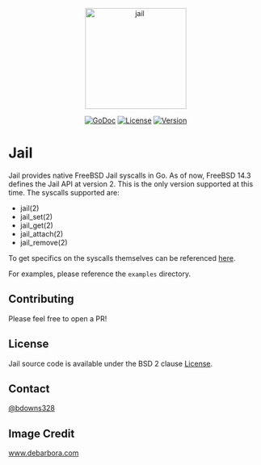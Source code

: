<p align="center">
  <a href="jail"><img src="https://blogger.googleusercontent.com/img/b/R29vZ2xl/AVvXsEi39c9ab6rTHulzqrvy45M_omMN8cUyRxfaAph0UhlpubhMxgnJVyOEarYGmHNZgt1uUZmO8cobmrloSiAfxUjgjNOVvRZrF9n9b5tO0S-sG7e9DHfalqyYQZm6aY1jV55IzPbGPA/s1600/freebsd_jail.png" width="200" height="200" border="0" alt="jail"></a>
</p>
<p align="center">
  <a href="https://godoc.org/github.com/briandowns/jail"><img src="https://godoc.org/github.com/briandowns/jail?status.svg" alt="GoDoc"></a>
  <a href="https://opensource.org/licenses/BSD-3-Clause"><img src="https://img.shields.io/badge/License-BSD%203--Clause-orange.svg?" alt="License"></a>
  <a href="https://github.com/briandowns/jail/releases"><img src="https://img.shields.io/badge/version-0.1.0-green.svg?" alt="Version"></a>
</p>

# Jail

Jail provides native FreeBSD Jail syscalls in Go.  As of now, FreeBSD 14.3 defines the Jail API at version 2.  This is the only version supported at this time.  The syscalls supported are:

* jail(2)
* jail_set(2)
* jail_get(2)
* jail_attach(2)
* jail_remove(2)

To get specifics on the syscalls themselves can be referenced [here](https://www.freebsd.org/cgi/man.cgi?query=jail_set&apropos=0&sektion=2&manpath=FreeBSD+14.3-RELEASE&arch=default&format=html).

For examples, please reference the `examples` directory.

## Contributing

Please feel free to open a PR!

## License

Jail source code is available under the BSD 2 clause [License](/LICENSE).

## Contact

[@bdowns328](http://twitter.com/bdowns328)

## Image Credit

www.debarbora.com
